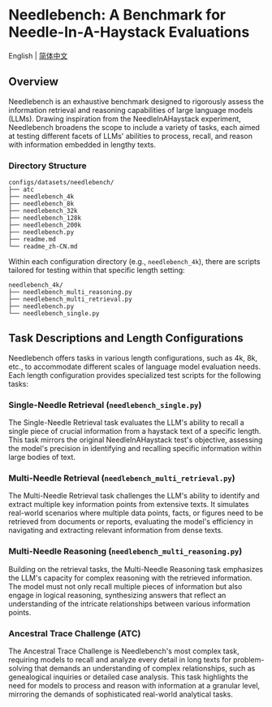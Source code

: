 # Needlebench: A Benchmark for Needle-In-A-Haystack Evaluations

English | [简体中文](readme_zh-CN.md)

## Overview

Needlebench is an exhaustive benchmark designed to rigorously assess the information retrieval and reasoning capabilities of large language models (LLMs). Drawing inspiration from the NeedleInAHaystack experiment, Needlebench broadens the scope to include a variety of tasks, each aimed at testing different facets of LLMs' abilities to process, recall, and reason with information embedded in lengthy texts.

### Directory Structure

```
configs/datasets/needlebench/
├── atc
├── needlebench_4k
├── needlebench_8k
├── needlebench_32k
├── needlebench_128k
├── needlebench_200k
├── needlebench.py
├── readme.md
└── readme_zh-CN.md
```

Within each configuration directory (e.g., `needlebench_4k`), there are scripts tailored for testing within that specific length setting:

```
needlebench_4k/
├── needlebench_multi_reasoning.py
├── needlebench_multi_retrieval.py
├── needlebench.py
└── needlebench_single.py
```

## Task Descriptions and Length Configurations

Needlebench offers tasks in various length configurations, such as 4k, 8k, etc., to accommodate different scales of language model evaluation needs. Each length configuration provides specialized test scripts for the following tasks:

### Single-Needle Retrieval (`needlebench_single.py`)

The Single-Needle Retrieval task evaluates the LLM's ability to recall a single piece of crucial information from a haystack text of a specific length. This task mirrors the original NeedleInAHaystack test's objective, assessing the model's precision in identifying and recalling specific information within large bodies of text.

### Multi-Needle Retrieval (`needlebench_multi_retrieval.py`)

The Multi-Needle Retrieval task challenges the LLM's ability to identify and extract multiple key information points from extensive texts. It simulates real-world scenarios where multiple data points, facts, or figures need to be retrieved from documents or reports, evaluating the model's efficiency in navigating and extracting relevant information from dense texts.

### Multi-Needle Reasoning (`needlebench_multi_reasoning.py`)

Building on the retrieval tasks, the Multi-Needle Reasoning task emphasizes the LLM's capacity for complex reasoning with the retrieved information. The model must not only recall multiple pieces of information but also engage in logical reasoning, synthesizing answers that reflect an understanding of the intricate relationships between various information points.

### Ancestral Trace Challenge (ATC)

The Ancestral Trace Challenge is Needlebench's most complex task, requiring models to recall and analyze every detail in long texts for problem-solving that demands an understanding of complex relationships, such as genealogical inquiries or detailed case analysis. This task highlights the need for models to process and reason with information at a granular level, mirroring the demands of sophisticated real-world analytical tasks.

